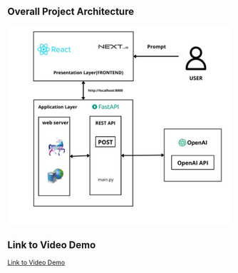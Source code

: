 ## Overall Project Architecture

![Project Architecture](https://github.com/AyaElAmari/AI_AUTHOR_FINAL_PROJECT/blob/main/architecture_AI_Author.png)

## Link to Video Demo

[Link to Video Demo](https://drive.google.com/file/d/1YV13-MRoontcunXIbTmx0Xpa_E-Bb5q8/view?usp=drive_link)
